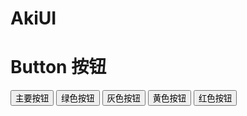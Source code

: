 # AkiUI

# Button 按钮

<div style="margin-bottom:20px;">
  <Button color="blue">主要按钮</Button>
  <Button color="green">绿色按钮</Button>
  <Button color="gray">灰色按钮</Button>
  <Button color="yellow">黄色按钮</Button>
  <Button color="red">红色按钮</Button>
 </div>
